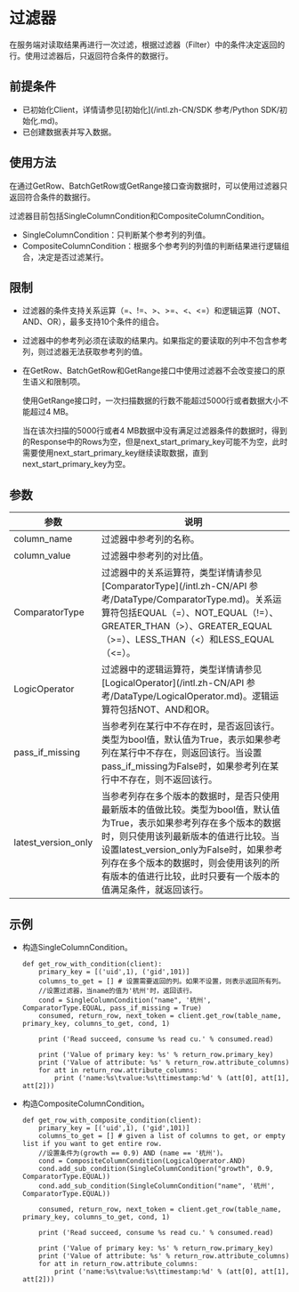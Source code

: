 # 过滤器

在服务端对读取结果再进行一次过滤，根据过滤器（Filter）中的条件决定返回的行。使用过滤器后，只返回符合条件的数据行。

## 前提条件

-   已初始化Client，详情请参见[初始化](/intl.zh-CN/SDK 参考/Python SDK/初始化.md)。
-   已创建数据表并写入数据。

## 使用方法

在通过GetRow、BatchGetRow或GetRange接口查询数据时，可以使用过滤器只返回符合条件的数据行。

过滤器目前包括SingleColumnCondition和CompositeColumnCondition。

-   SingleColumnCondition：只判断某个参考列的列值。
-   CompositeColumnCondition：根据多个参考列的列值的判断结果进行逻辑组合，决定是否过滤某行。

## 限制

-   过滤器的条件支持关系运算（=、!=、\>、\>=、<、<=）和逻辑运算（NOT、AND、OR），最多支持10个条件的组合。
-   过滤器中的参考列必须在读取的结果内。如果指定的要读取的列中不包含参考列，则过滤器无法获取参考列的值。
-   在GetRow、BatchGetRow和GetRange接口中使用过滤器不会改变接口的原生语义和限制项。

    使用GetRange接口时，一次扫描数据的行数不能超过5000行或者数据大小不能超过4 MB。

    当在该次扫描的5000行或者4 MB数据中没有满足过滤器条件的数据时，得到的Response中的Rows为空，但是next\_start\_primary\_key可能不为空，此时需要使用next\_start\_primary\_key继续读取数据，直到next\_start\_primary\_key为空。


## 参数

|参数|说明|
|--|--|
|column\_name|过滤器中参考列的名称。|
|column\_value|过滤器中参考列的对比值。|
|ComparatorType|过滤器中的关系运算符，类型详情请参见[ComparatorType](/intl.zh-CN/API 参考/DataType/ComparatorType.md)。关系运算符包括EQUAL（=）、NOT\_EQUAL（!=）、GREATER\_THAN（\>）、GREATER\_EQUAL（\>=）、LESS\_THAN（<）和LESS\_EQUAL（<=）。 |
|LogicOperator|过滤器中的逻辑运算符，类型详情请参见[LogicalOperator](/intl.zh-CN/API 参考/DataType/LogicalOperator.md)。逻辑运算符包括NOT、AND和OR。 |
|pass\_if\_missing|当参考列在某行中不存在时，是否返回该行。类型为bool值，默认值为True，表示如果参考列在某行中不存在，则返回该行。当设置pass\_if\_missing为False时，如果参考列在某行中不存在，则不返回该行。 |
|latest\_version\_only|当参考列存在多个版本的数据时，是否只使用最新版本的值做比较。类型为bool值，默认值为True，表示如果参考列存在多个版本的数据时，则只使用该列最新版本的值进行比较。当设置latest\_version\_only为False时，如果参考列存在多个版本的数据时，则会使用该列的所有版本的值进行比较，此时只要有一个版本的值满足条件，就返回该行。 |

## 示例

-   构造SingleColumnCondition。

    ```
    def get_row_with_condition(client):
        primary_key = [('uid',1), ('gid',101)]
        columns_to_get = [] # 设置需要返回的列。如果不设置，则表示返回所有列。
        //设置过滤器，当name的值为'杭州'时，返回该行。
        cond = SingleColumnCondition("name", '杭州', ComparatorType.EQUAL, pass_if_missing = True)
        consumed, return_row, next_token = client.get_row(table_name, primary_key, columns_to_get, cond, 1)
    
        print ('Read succeed, consume %s read cu.' % consumed.read)
    
        print ('Value of primary key: %s' % return_row.primary_key)
        print ('Value of attribute: %s' % return_row.attribute_columns)
        for att in return_row.attribute_columns:
            print ('name:%s\tvalue:%s\ttimestamp:%d' % (att[0], att[1], att[2]))
    ```

-   构造CompositeColumnCondition。

    ```
    def get_row_with_composite_condition(client):
        primary_key = [('uid',1), ('gid',101)]
        columns_to_get = [] # given a list of columns to get, or empty list if you want to get entire row.
        //设置条件为(growth == 0.9) AND (name == '杭州')。
        cond = CompositeColumnCondition(LogicalOperator.AND)
        cond.add_sub_condition(SingleColumnCondition("growth", 0.9, ComparatorType.EQUAL))
        cond.add_sub_condition(SingleColumnCondition("name", '杭州', ComparatorType.EQUAL))
    
        consumed, return_row, next_token = client.get_row(table_name, primary_key, columns_to_get, cond, 1)
    
        print ('Read succeed, consume %s read cu.' % consumed.read)
    
        print ('Value of primary key: %s' % return_row.primary_key)
        print ('Value of attribute: %s' % return_row.attribute_columns)
        for att in return_row.attribute_columns:
            print ('name:%s\tvalue:%s\ttimestamp:%d' % (att[0], att[1], att[2]))
    ```


